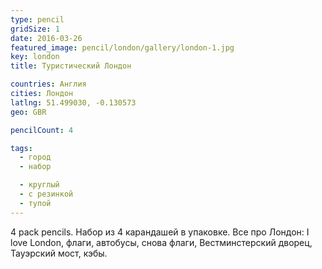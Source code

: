 ```yaml
---
type: pencil
gridSize: 1
date: 2016-03-26
featured_image: pencil/london/gallery/london-1.jpg
key: london
title: Туристический Лондон

countries: Англия
cities: Лондон
latlng: 51.499030, -0.130573
geo: GBR

pencilCount: 4

tags:
  - город
  - набор

  - круглый
  - с резинкой
  - тупой
---
```


4 pack pencils. Набор из 4 карандашей в упаковке. Все про Лондон: I love London, флаги, автобусы, снова флаги, Вестминстерский дворец, Тауэрский мост, кэбы.
